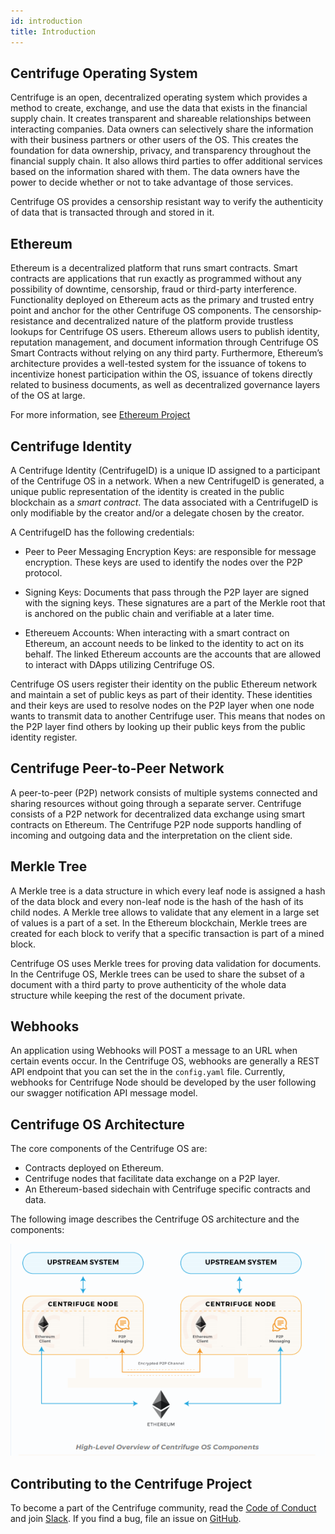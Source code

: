 ```yaml
---
id: introduction
title: Introduction
---
```


## Centrifuge Operating System

Centrifuge is an open, decentralized operating system which provides a method to create, exchange, and use the data that exists in the financial supply chain. It creates transparent and shareable relationships between interacting companies. Data owners can selectively share the information with their business partners or other users of the OS. This creates the foundation for data ownership, privacy, and transparency throughout the financial supply chain. It also allows third parties to offer additional services based on the information shared with them. The data owners have the power to decide whether or not to take advantage of those services.

Centrifuge OS provides a censorship resistant way to verify the authenticity of data that is transacted through and stored in it.

## Ethereum

Ethereum is a decentralized platform that runs smart contracts. Smart contracts are applications that run exactly as programmed without any possibility of downtime, censorship, fraud or third-party interference. Functionality deployed on Ethereum acts as the primary and trusted entry point and anchor for the other Centrifuge OS components. The censorship­ resistance and decentralized nature of the platform provide trustless lookups for Centrifuge OS users. Ethereum allows users to publish identity, reputation management, and document information through Centrifuge OS Smart Contracts without relying on any third party. Furthermore, Ethereum’s architecture provides a well-tested system for the issuance of
tokens to incentivize honest participation within the OS, issuance of tokens directly related to business documents, as well as decentralized governance layers of the OS at large.

For more information, see [Ethereum Project](https://www.ethereum.org/)

## Centrifuge Identity

A Centrifuge Identity (CentrifugeID) is a unique ID assigned to a participant of the Centrifuge OS in a network. When a new CentrifugeID is generated, a unique public representation of the identity is created in the public blockchain as a _smart contract_. The data associated with a CentrifugeID is only modifiable by the creator and/or a delegate chosen by the creator.

A CentrifugeID has the following credentials:

* Peer to Peer Messaging Encryption Keys: are responsible for message encryption. These keys are used to identify the nodes over the P2P protocol.

* Signing Keys: Documents that pass through the P2P layer are signed with the signing keys. These signatures are a part of the Merkle root that is anchored on the public chain and verifiable at a later time.

* Ethereuem Accounts: When interacting with a smart contract on Ethereum, an account needs to be linked to the identity to act on its behalf. The linked Ethereum accounts are the accounts that are allowed to interact with DApps utilizing Centrifuge OS.

Centrifuge OS users register their identity on the public Ethereum network and
maintain a set of public keys as part of their identity. These identities and their keys are used to resolve nodes on the P2P layer when one node wants to transmit data to
another Centrifuge user. This means that nodes on the P2P layer find others by
looking up their public keys from the public identity register.

## Centrifuge Peer-to-Peer Network

A peer-to-peer (P2P) network consists of multiple systems connected and sharing resources without going through a separate server. Centrifuge consists of a P2P network for decentralized data exchange using smart contracts on Ethereum. The Centrifuge P2P node supports handling of incoming and outgoing data  and the interpretation on the client side.

## Merkle Tree

A Merkle tree is a data structure in which every leaf node is assigned a hash of the data block and every non-leaf node is the hash of the hash of its child nodes. A Merkle tree allows to validate that any element in a large set of values is a part of a set. In the Ethereum blockchain, Merkle trees are created for each block to verify that a specific transaction is part of a mined block.

Centrifuge OS uses Merkle trees for proving data validation for documents. In the Centrifuge OS, Merkle trees can be used to share the subset of a document with a third party to prove authenticity of the whole data structure while keeping the rest of the document private.

## Webhooks

An application using Webhooks will POST a message to an URL when certain events occur. In the Centrifuge OS, webhooks are generally a REST API endpoint that you can set the in the `config.yaml` file. Currently, webhooks for Centrifuge Node should be developed by the user following our swagger notification API message model.

## Centrifuge OS Architecture

The core components of the Centrifuge OS are:

* Contracts deployed on Ethereum.
* Centrifuge nodes that facilitate data exchange on a P2P layer.
* An Ethereum-based sidechain with Centrifuge specific contracts and data.

The following image describes the Centrifuge OS architecture and the components:

![High-Level Components of the Centrifuge OS](CentrifugeComponents.png)


## Contributing to the Centrifuge Project
To become a part of the Centrifuge community, read the [Code of Conduct](https://developer.centrifuge.io/docs/further-reading/code-of-conduct) and join [Slack](https://centrifuge-io.slack.com/). If you find a bug, file an issue on [GitHub](https://github.com/centrifuge/go-centrifuge/issues).

